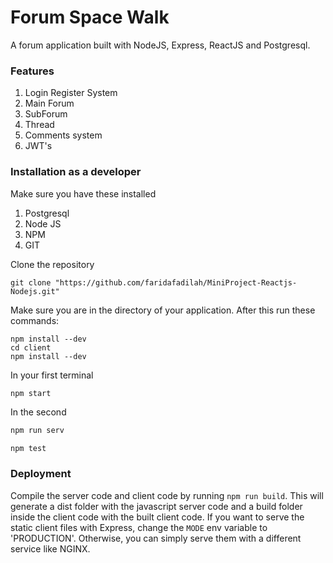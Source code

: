 # Forum Space Walk

A forum application built with NodeJS, Express, ReactJS and Postgresql.

### Features

1. Login Register System
2. Main Forum
3. SubForum
4. Thread
5. Comments system
6. JWT's

### Installation as a developer

Make sure you have these installed

1. Postgresql
2. Node JS
3. NPM
4. GIT

Clone the repository

```
git clone "https://github.com/faridafadilah/MiniProject-Reactjs-Nodejs.git"
```

Make sure you are in the directory of your application.
After this run these commands:

```
npm install --dev
cd client
npm install --dev
```

In your first terminal
```sh
npm start 
```
In the second 
```sh
npm run serv
```

```
npm test
```

### Deployment

Compile the server code and client code by running ```npm run build```.
This will generate a dist folder with the javascript server code and a build folder inside the client code with the built
client code. If you want to serve the static client files with Express, change the ```MODE``` env variable to 'PRODUCTION'.
Otherwise, you can simply serve them with a different service like NGINX. 

